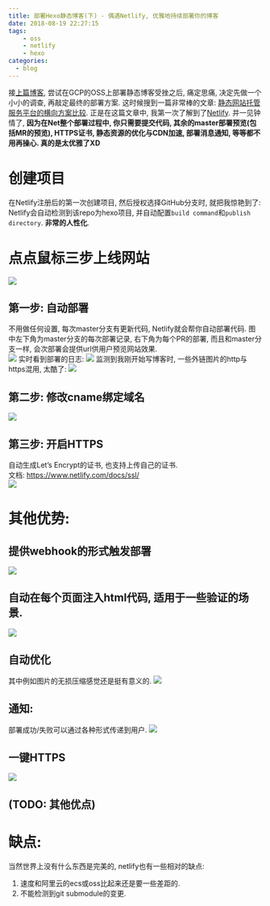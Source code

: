 ```yaml
---
title: 部署Hexo静态博客(下) - 偶遇Netlify, 优雅地持续部署你的博客
date: 2018-08-19 22:27:15
tags: 
    - oss
    - netlify
    - hexo
categories:
  - blog
---
```


接[上篇博客](/blog/20180819/deploy-hexo-blog-to-gcp-oss/), 尝试在GCP的OSS上部署静态博客受挫之后, 痛定思痛, 决定先做一个小小的调查, 再敲定最终的部署方案. 这时候搜到一篇非常棒的文章: [静态网站托管服务平台的横向方案比较](https://blog.csdn.net/grackanil/article/details/81196931). 正是在这篇文章中, 我第一次了解到了[Netlify](https://www.netlify.com/). 并一见钟情了, **因为在Net整个部署过程中, 你只需要提交代码, 其余的master部署预览(包括MR的预览), HTTPS证书, 静态资源的优化与CDN加速, 部署消息通知, 等等都不用再操心. 真的是太优雅了XD**    

<!--more-->

# 创建项目
在Netlify注册后的第一次创建项目, 然后授权选择GitHub分支时, 就把我惊艳到了: Netlify会自动检测到该repo为hexo项目, 并自动配置`build command`和`publish directory`. **非常的人性化**.   

# 点点鼠标三步上线网站
![](../images/blog/180819_hexo_to_gcp_netlify/15346905025065.jpg)


## 第一步: 自动部署
不用做任何设置, 每次master分支有更新代码, Netlify就会帮你自动部署代码. 图中左下角为master分支的每次部署记录, 右下角为每个PR的部署, 而且和master分支一样, 会次部署会提供url供用户预览网站效果.   
![](../images/blog/180819_hexo_to_gcp_netlify/15346905884358.jpg)
实时看到部署的日志:
![](../images/blog/180819_hexo_to_gcp_netlify/15346911202648.jpg)
监测到我刚开始写博客时, 一些外链图片的http与https混用, 太酷了:
![](../images/blog/180819_hexo_to_gcp_netlify/15346911557201.jpg)


## 第二步: 修改cname绑定域名
![](../images/blog/180819_hexo_to_gcp_netlify/15346942823694.jpg)

## 第三步: 开启HTTPS
自动生成Let’s Encrypt的证书, 也支持上传自己的证书.   
文档: https://www.netlify.com/docs/ssl/   
![](../images/blog/180819_hexo_to_gcp_netlify/15346942384652.jpg)


# 其他优势:
## 提供webhook的形式触发部署
![](../images/blog/180819_hexo_to_gcp_netlify/15347783952164.jpg)

## 自动在每个页面注入html代码, 适用于一些验证的场景.
![](../images/blog/180819_hexo_to_gcp_netlify/15347784904890.jpg)

## 自动优化
其中例如图片的无损压缩感觉还是挺有意义的.
![](../images/blog/180819_hexo_to_gcp_netlify/15346938018934.jpg)

## 通知:   
部署成功/失败可以通过各种形式传递到用户. 
![](../images/blog/180819_hexo_to_gcp_netlify/15346943108245.jpg)

## 一键HTTPS
![](../images/blog/180819_hexo_to_gcp_netlify/15347785789379.jpg)


## (TODO: 其他优点)


# 缺点:
当然世界上没有什么东西是完美的, netlify也有一些相对的缺点:
1. 速度和阿里云的ecs或oss比起来还是要一些差距的.
2. 不能检测到git submodule的变更. 

